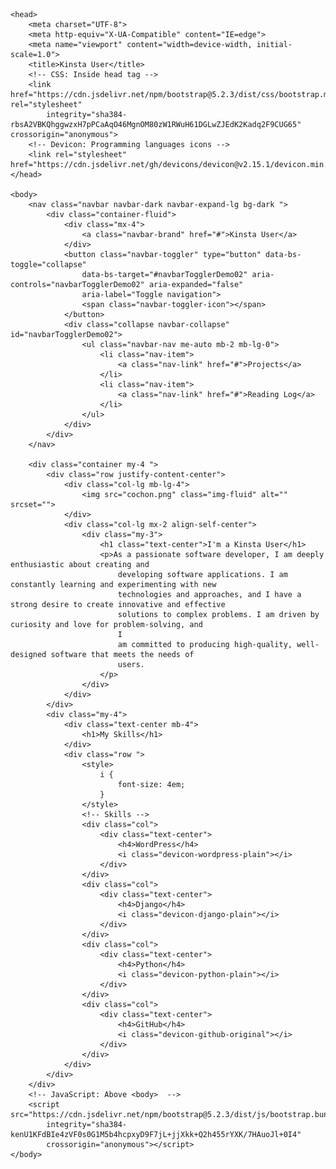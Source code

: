 <!DOCTYPE html>
<html lang="en">

    <head>
        <meta charset="UTF-8">
        <meta http-equiv="X-UA-Compatible" content="IE=edge">
        <meta name="viewport" content="width=device-width, initial-scale=1.0">
        <title>Kinsta User</title>
        <!-- CSS: Inside head tag -->
        <link href="https://cdn.jsdelivr.net/npm/bootstrap@5.2.3/dist/css/bootstrap.min.css" rel="stylesheet"
            integrity="sha384-rbsA2VBKQhggwzxH7pPCaAqO46MgnOM80zW1RWuH61DGLwZJEdK2Kadq2F9CUG65" crossorigin="anonymous">
        <!-- Devicon: Programming languages icons -->
        <link rel="stylesheet" href="https://cdn.jsdelivr.net/gh/devicons/devicon@v2.15.1/devicon.min.css">
    </head>

    <body>
        <nav class="navbar navbar-dark navbar-expand-lg bg-dark ">
            <div class="container-fluid">
                <div class="mx-4">
                    <a class="navbar-brand" href="#">Kinsta User</a>
                </div>
                <button class="navbar-toggler" type="button" data-bs-toggle="collapse"
                    data-bs-target="#navbarTogglerDemo02" aria-controls="navbarTogglerDemo02" aria-expanded="false"
                    aria-label="Toggle navigation">
                    <span class="navbar-toggler-icon"></span>
                </button>
                <div class="collapse navbar-collapse" id="navbarTogglerDemo02">
                    <ul class="navbar-nav me-auto mb-2 mb-lg-0">
                        <li class="nav-item">
                            <a class="nav-link" href="#">Projects</a>
                        </li>
                        <li class="nav-item">
                            <a class="nav-link" href="#">Reading Log</a>
                        </li>
                    </ul>
                </div>
            </div>
        </nav>

        <div class="container my-4 ">
            <div class="row justify-content-center">
                <div class="col-lg mb-lg-4">
                    <img src="cochon.png" class="img-fluid" alt="" srcset="">
                </div>
                <div class="col-lg mx-2 align-self-center">
                    <div class="my-3">
                        <h1 class="text-center">I'm a Kinsta User</h1>
                        <p>As a passionate software developer, I am deeply enthusiastic about creating and
                            developing software applications. I am constantly learning and experimenting with new
                            technologies and approaches, and I have a strong desire to create innovative and effective
                            solutions to complex problems. I am driven by curiosity and love for problem-solving, and
                            I
                            am committed to producing high-quality, well-designed software that meets the needs of
                            users.
                        </p>
                    </div>
                </div>
            </div>
            <div class="my-4">
                <div class="text-center mb-4">
                    <h1>My Skills</h1>
                </div>
                <div class="row ">
                    <style>
                        i {
                            font-size: 4em;
                        }
                    </style>
                    <!-- Skills -->
                    <div class="col">
                        <div class="text-center">
                            <h4>WordPress</h4>
                            <i class="devicon-wordpress-plain"></i>
                        </div>
                    </div>
                    <div class="col">
                        <div class="text-center">
                            <h4>Django</h4>
                            <i class="devicon-django-plain"></i>
                        </div>
                    </div>
                    <div class="col">
                        <div class="text-center">
                            <h4>Python</h4>
                            <i class="devicon-python-plain"></i>
                        </div>
                    </div>
                    <div class="col">
                        <div class="text-center">
                            <h4>GitHub</h4>
                            <i class="devicon-github-original"></i>
                        </div>
                    </div>
                </div>
            </div>
        </div>
        <!-- JavaScript: Above <body>  -->
        <script src="https://cdn.jsdelivr.net/npm/bootstrap@5.2.3/dist/js/bootstrap.bundle.min.js"
            integrity="sha384-kenU1KFdBIe4zVF0s0G1M5b4hcpxyD9F7jL+jjXkk+Q2h455rYXK/7HAuoJl+0I4"
            crossorigin="anonymous"></script>
    </body>

</html>
